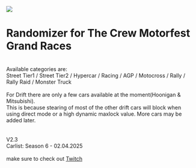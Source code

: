 [<img src="https://github.com/user-attachments/assets/f32ae56e-248a-4780-9c39-da9c1b17f73e">](https://shogun160.github.io/TCM-ZEN_DOMIZER/zendomizer.html)
# **Randomizer for The Crew Motorfest Grand Races**
<br>Available categories are:
<br>Street Tier1 / Street Tier2 / Hypercar / Racing / AGP / Motocross / Rally / Rally Raid / Monster Truck
<br>
<br>For Drift there are only a few cars available at the moment(Hoonigan & Mitsubishi).
<br>This is because stearing of most of the other drift cars will block when using direct mode or a high dynamic maxlock value. More cars may be added later.
<br>
<br>
<br>V2.3
<br>Carlist: Season 6 - 02.04.2025
<br>
<br>make sure to check out [Twitch](https://www.twitch.tv/xthepapapyr0)



